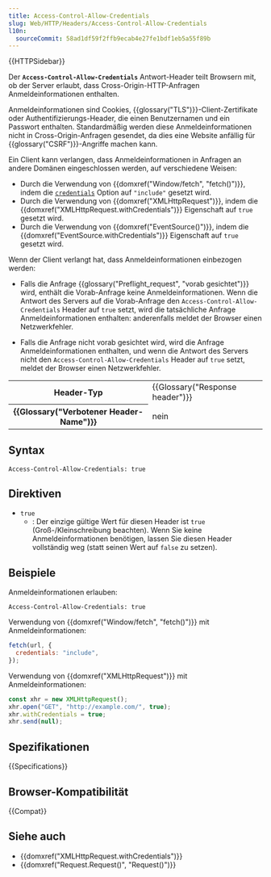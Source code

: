```yaml
---
title: Access-Control-Allow-Credentials
slug: Web/HTTP/Headers/Access-Control-Allow-Credentials
l10n:
  sourceCommit: 58ad1df59f2ffb9ecab4e27fe1bdf1eb5a55f89b
---
```


{{HTTPSidebar}}

Der **`Access-Control-Allow-Credentials`** Antwort-Header teilt Browsern mit, ob der Server erlaubt, dass Cross-Origin-HTTP-Anfragen Anmeldeinformationen enthalten.

Anmeldeinformationen sind Cookies, {{glossary("TLS")}}-Client-Zertifikate oder Authentifizierungs-Header, die einen Benutzernamen und ein Passwort enthalten. Standardmäßig werden diese Anmeldeinformationen nicht in Cross-Origin-Anfragen gesendet, da dies eine Website anfällig für {{glossary("CSRF")}}-Angriffe machen kann.

Ein Client kann verlangen, dass Anmeldeinformationen in Anfragen an andere Domänen eingeschlossen werden, auf verschiedene Weisen:

- Durch die Verwendung von {{domxref("Window/fetch", "fetch()")}}, indem die [`credentials`](/de/docs/Web/API/RequestInit#credentials) Option auf `"include"` gesetzt wird.
- Durch die Verwendung von {{domxref("XMLHttpRequest")}}, indem die {{domxref("XMLHttpRequest.withCredentials")}} Eigenschaft auf `true` gesetzt wird.
- Durch die Verwendung von {{domxref("EventSource()")}}, indem die {{domxref("EventSource.withCredentials")}} Eigenschaft auf `true` gesetzt wird.

Wenn der Client verlangt hat, dass Anmeldeinformationen einbezogen werden:

- Falls die Anfrage {{glossary("Preflight_request", "vorab gesichtet")}} wird, enthält die Vorab-Anfrage keine Anmeldeinformationen. Wenn die Antwort des Servers auf die Vorab-Anfrage den `Access-Control-Allow-Credentials` Header auf `true` setzt, wird die tatsächliche Anfrage Anmeldeinformationen enthalten: anderenfalls meldet der Browser einen Netzwerkfehler.

- Falls die Anfrage nicht vorab gesichtet wird, wird die Anfrage Anmeldeinformationen enthalten, und wenn die Antwort des Servers nicht den `Access-Control-Allow-Credentials` Header auf `true` setzt, meldet der Browser einen Netzwerkfehler.

<table class="properties">
  <tbody>
    <tr>
      <th scope="row">Header-Typ</th>
      <td>{{Glossary("Response header")}}</td>
    </tr>
    <tr>
      <th scope="row">{{Glossary("Verbotener Header-Name")}}</th>
      <td>nein</td>
    </tr>
  </tbody>
</table>

## Syntax

```http
Access-Control-Allow-Credentials: true
```

## Direktiven

- `true`
  - : Der einzige gültige Wert für diesen Header ist `true` (Groß-/Kleinschreibung beachten). Wenn Sie keine Anmeldeinformationen benötigen, lassen Sie diesen Header vollständig weg (statt seinen Wert auf `false` zu setzen).

## Beispiele

Anmeldeinformationen erlauben:

```http
Access-Control-Allow-Credentials: true
```

Verwendung von {{domxref("Window/fetch", "fetch()")}} mit Anmeldeinformationen:

```js
fetch(url, {
  credentials: "include",
});
```

Verwendung von {{domxref("XMLHttpRequest")}} mit Anmeldeinformationen:

```js
const xhr = new XMLHttpRequest();
xhr.open("GET", "http://example.com/", true);
xhr.withCredentials = true;
xhr.send(null);
```

## Spezifikationen

{{Specifications}}

## Browser-Kompatibilität

{{Compat}}

## Siehe auch

- {{domxref("XMLHttpRequest.withCredentials")}}
- {{domxref("Request.Request()", "Request()")}}
